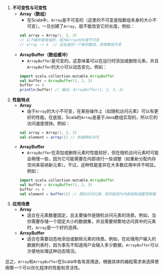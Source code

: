1. **不可变性与可变性**
    - **Array（数组）**
        - 在Scala中，`Array`是不可变的（这里的不可变是指数组本身的大小不可变）。一旦创建了`Array`，就不能改变它的长度。例如：
      ```scala
      val array = Array(1, 2, 3)
      // 以下操作是错误的，因为Array的长度不可变
      // array :+ 4  // 这会返回一个新的数组，但原数组不变
      ```
    - **ArrayBuffer（数组缓冲）**
        - `ArrayBuffer`是可变的。这意味着可以在运行时添加或删除元素，并且`ArrayBuffer`的大小可以动态变化。例如：
      ```scala
      import scala.collection.mutable.ArrayBuffer
      val buffer = ArrayBuffer(1, 2, 3)
      buffer += 4
      println(buffer) // 输出: ArrayBuffer(1, 2, 3, 4)
      ```
2. **性能特点**
    - **Array**
        - 由于`Array`的大小不可变，在某些操作上（如随机访问元素）可以有更好的性能。在底层，Scala的`Array`是基于Java数组实现的，所以它的访问速度很快。例如：
      ```scala
      val array = Array(1, 2, 3)
      val element = array(1) // 快速随机访问
      ```
    - **ArrayBuffer**
        - `ArrayBuffer`在添加或删除元素时性能较好，但在随机访问元素时可能会稍慢一些，因为它可能需要在内部进行一些调整（如重新分配内存空间来容纳新元素）。不过，这种性能差异在大多数应用中并不明显。例如：
      ```scala
      import scala.collection.mutable.ArrayBuffer
      val buffer = ArrayBuffer(1, 2, 3)
      buffer += 4
      val element = buffer(2) // 随机访问元素，但可能因为内部结构调整而稍慢
      ```
3. **应用场景**
    - **Array**
        - 适合在元素数量固定，且主要操作是随机访问元素的场景。例如，当你需要存储一个固定大小的数据集，并且需要频繁地访问其中的元素时，`Array`是一个好的选择。
    - **ArrayBuffer**
        - 适合在需要动态地添加或删除元素的场景。例如，在处理用户输入的数据列表时，因为事先不知道用户会输入多少数据，`ArrayBuffer`可以方便地处理这种动态情况。

总之，`Array`和`ArrayBuffer`在Scala中各有其用途，根据具体的编程需求来选择使用哪一个可以优化程序的性能和灵活性。